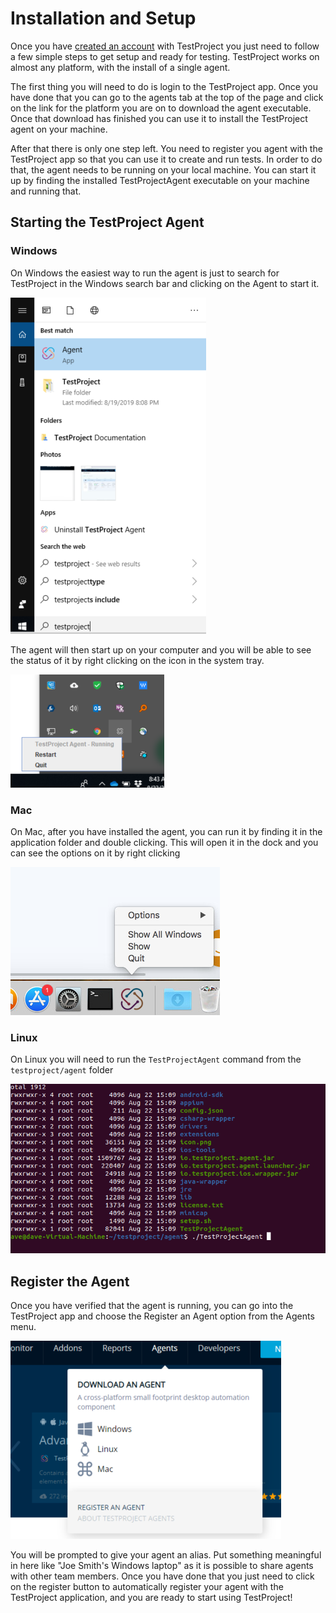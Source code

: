 # Installation and Setup

Once you have [created an account](creating-an-account.md) with TestProject you just need to follow a few simple steps to get setup and ready for testing.  TestProject works on almost any platform, with the install of a single agent.

The first thing you will need to do is login to the TestProject app. Once you have done that you can go to the agents tab at the top of the page and click on the link for the platform you are on to download the agent executable.  Once that download has finished you can use it to install the TestProject agent on your machine.

After that there is only one step left. You need to register you agent with the TestProject app so that you can use it to create and run tests. In order to do that, the agent needs to be running on your local machine. You can start it up by finding the installed TestProjectAgent executable on your machine and running that.

## Starting the TestProject Agent

### Windows

On Windows the easiest way to run the agent is just to search for TestProject in the Windows search bar and clicking on the Agent to start it.

![TestProject Agent on Windows](../.gitbook/assets/image%20%28137%29.png)

The agent will then start up on your computer and you will be able to see the status of it by right clicking on the icon in the system tray.

![TestProject Status in System Tray](../.gitbook/assets/image%20%285%29.png)

### Mac

On Mac, after you have installed the agent, you can run it by finding it in the application folder and double clicking. This will open it in the dock and you can see the options on it by right clicking 

![TestProject Agent on Mac](../.gitbook/assets/image%20%2820%29.png)

### Linux

On Linux you will need to run the `TestProjectAgent` command from the `testproject/agent` folder

![Starting TestProject agent on Linux](../.gitbook/assets/image%20%28124%29.png)

## Register the Agent

Once you have verified that the agent is running, you can go into the TestProject app and choose the Register an Agent option from the Agents menu.

![Register an Agent](../.gitbook/assets/image%20%2879%29.png)

You will be prompted to give your agent an alias. Put something meaningful in here like "Joe Smith's Windows laptop" as it is possible to share agents with other team members. Once you have done that you just need to click on the register button to automatically register your agent with the TestProject application, and you are ready to start using TestProject!

